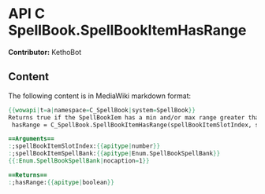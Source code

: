 # API C SpellBook.SpellBookItemHasRange

**Contributor:** KethoBot

## Content

The following content is in MediaWiki markdown format:

```mediawiki
{{wowapi|t=a|namespace=C_SpellBook|system=SpellBook}}
Returns true if the SpellBookIem has a min and/or max range greater than 0; Will always return false if it is not a spell
 hasRange = C_SpellBook.SpellBookItemHasRange(spellBookItemSlotIndex, spellBookItemSpellBank)

==Arguments==
:;spellBookItemSlotIndex:{{apitype|number}}
:;spellBookItemSpellBank:{{apitype|Enum.SpellBookSpellBank}}
{{:Enum.SpellBookSpellBank|nocaption=1}}

==Returns==
:;hasRange:{{apitype|boolean}}
```